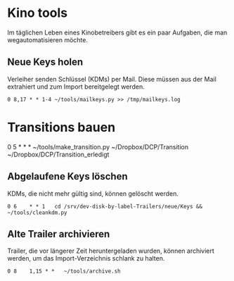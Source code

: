 # Kino tools

Im täglichen Leben eines Kinobetreibers gibt es ein paar Aufgaben, die man wegautomatisieren möchte.

## Neue Keys holen

Verleiher senden Schlüssel (KDMs) per Mail. Diese müssen aus der Mail extrahiert und zum Import bereitgelegt werden.

```
0 8,17 * * 1-4 ~/tools/mailkeys.py >> /tmp/mailkeys.log
```

# Transitions bauen
0 5    * * *   ~/tools/make_transition.py ~/Dropbox/DCP/Transition ~/Dropbox/DCP/Transition_erledigt

## Abgelaufene Keys löschen

KDMs, die nicht mehr gültig sind, können gelöscht werden.
```
0 6    * * 1   cd /srv/dev-disk-by-label-Trailers/neue/Keys && ~/tools/cleankdm.py
```

## Alte Trailer archivieren
Trailer, die vor längerer Zeit heruntergeladen wurden, können archiviert werden,
um das Import-Verzeichnis schlank zu halten.

```
0 8    1,15 * *   ~/tools/archive.sh
```
